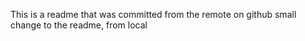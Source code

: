 This is a readme that was committed from the remote on github
small change to the readme, from local
